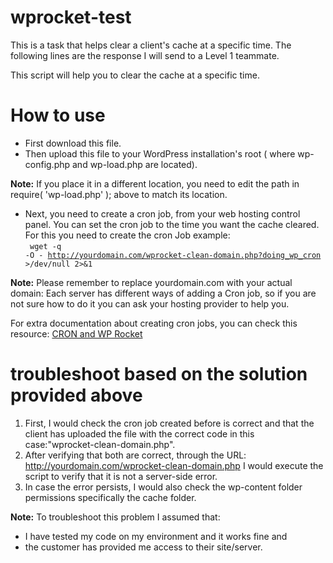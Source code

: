 # wprocket-test
This is a task that helps clear a client's cache at a specific time. The following lines are the response I will send to a Level 1 teammate.

This script will help you to clear the cache at a specific time.

# How to use
* First download this file.
* Then upload this file to your WordPress installation's root ( where wp-config.php and wp-load.php are located).

<strong>Note:</strong> If you place it in a different location, you need to edit the path in require( 'wp-load.php' ); above to match its location.

* Next, you need to create a cron job, from your web hosting control panel. You can set the cron job to the time you want the cache cleared.
For this you need to create the cron Job example: </br>
<code> wget -q -O - http://yourdomain.com/wprocket-clean-domain.php?doing_wp_cron >/dev/null 2>&1 </code> 

<strong>Note:</strong> Please remember to replace yourdomain.com with your actual domain:
Each server has different ways of adding a Cron job, so if you are not sure how to do it you can ask your hosting provider to help you.

For extra documentation about creating cron jobs, you can check this resource: <a href="https://docs.wp-rocket.me/article/1279-cron-and-wp-rocket#setting-up-cron-job-single-site">CRON and WP Rocket</a>

# troubleshoot based on the solution provided above
1. First, I would check the cron job created before is correct and that the client has uploaded the file with the correct code in this case:"wprocket-clean-domain.php".
2. After verifying that both are correct, through the URL: http://yourdomain.com/wprocket-clean-domain.php I would execute the script to verify that it is not a server-side error.
3. In case the error persists, I would also check the wp-content folder permissions specifically the cache folder.

<strong>Note:</strong> To troubleshoot this problem I assumed that:
* I have tested my code on my environment and it works fine and 
* the customer has provided me access to their site/server.
